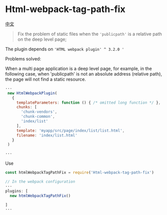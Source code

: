 # Html-webpack-tag-path-fix

[中文](./cn.md)

> Fix the problem of static files when the `'publicpath'` is a relative path on the deep level page;

The plugin depends on `'HTML webpack plugin' ^ 3.2.0 '`

Problems solved:

When a multi page application is a deep level page, for example, in the following case, when 'publicpath' is not an absolute address (relative path), the page will not find a static resource.

```js
···
 new HtmlWebpackPlugin(
   {
     templateParameters: function () { /* omitted long function */ },
     chunks: [
       'chunk-vendors',
       'chunk-common',
       'index/list'
     ],
     template: 'myapp/src/page/index/list/list.html',
     filename: 'index/list.html'
   }
 )

···
```

Use

```js
const htmlWebpackTagPathFix = require('Html-webpack-tag-path-fix')

// In the webpack configuration
···
plugins: [
  new htmlWebpackTagPathFix()

]
···

```
